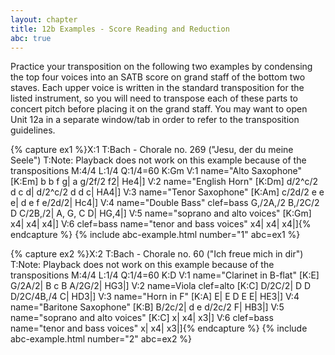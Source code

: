 ```yaml
---
layout: chapter
title: 12b Examples - Score Reading and Reduction
abc: true
---
```


Practice your transposition on the following two examples by condensing the top four voices into an SATB score on grand staff of the bottom two staves. Each upper voice is written in the standard transposition for the listed instrument, so you will need to transpose each of these parts to concert pitch before placing it on the grand staff. You may want to open Unit 12a in a separate window/tab in order to refer to the transposition guidelines.

{% capture ex1 %}X:1
T:Bach - Chorale no. 269 ("Jesu, der du meine Seele")
T:Note: Playback does not work on this example because of the transpositions
M:4/4
L:1/4
Q:1/4=60
K:Gm
V:1 name="Alto Saxophone"
[K:Em] b b f g| a g/2f/2 f2| He4|]
V:2 name="English Horn"
[K:Dm] d/2^c/2 d c d| d/2^c/2 d d c| HA4|]
V:3 name="Tenor Saxophone"
[K:Am] c/2d/2 e e e| d e f e/2d/2| Hc4|]
V:4 name="Double Bass" clef=bass
G,/2A,/2 B,/2C/2 D C/2B,/2| A, G, C D| HG,4|]
V:5 name="soprano and alto voices"
[K:Gm] x4| x4| x4|]
V:6 clef=bass name="tenor and bass voices"
x4| x4| x4|]{% endcapture %}
{% include abc-example.html number="1" abc=ex1 %}

{% capture ex2 %}X:2
T:Bach - Chorale no. 60 ("Ich freue mich in dir")
T:Note: Playback does not work on this example because of the transpositions
M:4/4
L:1/4
Q:1/4=60
K:D
V:1 name="Clarinet in B-flat"
[K:E] G/2A/2| B c B A/2G/2| HG3|]
V:2 name=Viola clef=alto
[K:C] D/2C/2| D D D/2C/4B,/4 C| HD3|]
V:3 name="Horn in F"
[K:A] E| E D E E| HE3|]
V:4 name="Baritone Saxophone"
[K:B] B/2c/2| d e d/2c/2 F| HB3|]
V:5 name="soprano and alto voices"
[K:C] x| x4| x3|]
V:6 clef=bass name="tenor and bass voices"
x| x4| x3|]{% endcapture %}
{% include abc-example.html number="2" abc=ex2 %}